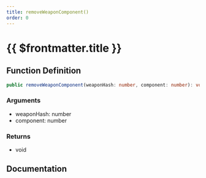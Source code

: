 ```yaml
---
title: removeWeaponComponent()
order: 0
---
```


# {{ $frontmatter.title }}

<!--@include: ./removeWeaponComponent_partial_header.md-->

## Function Definition

```ts
public removeWeaponComponent(weaponHash: number, component: number): void;
```

### Arguments

* weaponHash: number
* component: number

### Returns

* void

## Documentation

<!--@include: ./removeWeaponComponent_partial_footer.md-->
